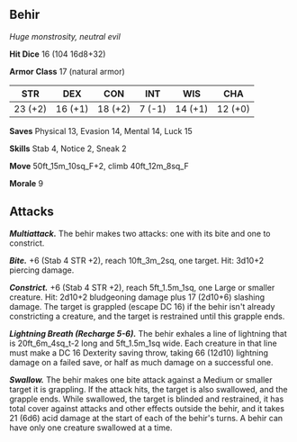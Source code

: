 ## Behir

*Huge monstrosity, neutral evil*

**Hit Dice** 16 (104 16d8+32)

**Armor Class** 17 (natural armor)

| STR     | DEX     | CON     | INT     | WIS     | CHA     |
|---------|---------|---------|---------|---------|---------|
| 23 (+2) | 16 (+1) | 18 (+2) |  7 (-1) | 14 (+1) | 12 (+0) |

**Saves** Physical 13, Evasion 14, Mental 14, Luck 15

**Skills** Stab 4, Notice 2, Sneak 2

**Move** 50ft\_15m\_10sq\_F+2, climb 40ft\_12m\_8sq\_F

**Morale** 9

## Attacks

***Multiattack.*** The behir makes two attacks: one with its bite and one to constrict.

***Bite.*** +6 (Stab 4 STR +2), reach 10ft\_3m\_2sq, one target. Hit: 3d10+2 piercing damage.

***Constrict.*** +6 (Stab 4 STR +2), reach 5ft\_1.5m\_1sq, one Large or smaller creature. Hit: 2d10+2 bludgeoning damage plus 17 (2d10+6) slashing damage. The target is grappled (escape DC 16) if the behir isn't already constricting a creature, and the target is restrained until this grapple ends.

***Lightning Breath (Recharge 5-6).*** The behir exhales a line of lightning that is 20ft\_6m\_4sq\_t-2 long and 5ft\_1.5m\_1sq wide. Each creature in that line must make a DC 16 Dexterity saving throw, taking 66 (12d10) lightning damage on a failed save, or half as much damage on a successful one.

***Swallow.*** The behir makes one bite attack against a Medium or smaller target it is grappling. If the attack hits, the target is also swallowed, and the grapple ends. While swallowed, the target is blinded and restrained, it has total cover against attacks and other effects outside the behir, and it takes 21 (6d6) acid damage at the start of each of the behir's turns. A behir can have only one creature swallowed at a time.

